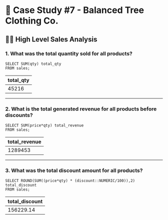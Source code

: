 # 🌄 Case Study #7 - Balanced Tree Clothing Co.
## 👩‍💻 High Level Sales Analysis
### 1. What was the total quantity sold for all products?

```TSQL
SELECT SUM(qty) total_qty
FROM sales;
```

| total_qty  | 
|------------|
| 45216 |

---

### 2. What is the total generated revenue for all products before discounts?

```TSQL
SELECT SUM(price*qty) total_revenue
FROM sales;
```

| total_revenue  | 
|------------|
| 1289453 |

---

### 3. What was the total discount amount for all products?

```TSQL
SELECT ROUND(SUM((price*qty) * (discount::NUMERIC/100)),2) total_discount
FROM sales;
```

| total_discount  | 
|------------|
| 156229.14 | 
